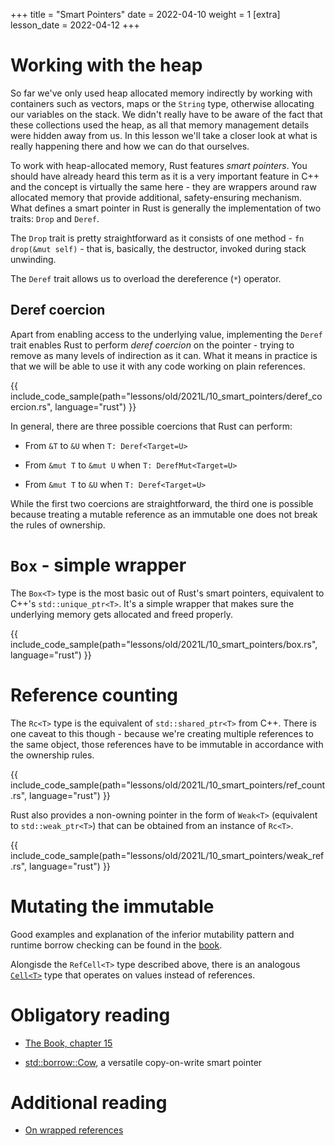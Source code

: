 +++
title = "Smart Pointers"
date = 2022-04-10
weight = 1
[extra]
lesson_date = 2022-04-12
+++

# Working with the heap

So far we've only used heap allocated memory indirectly by working with containers such as vectors, maps or the `String` type, otherwise allocating our variables on the stack. We didn't really have to be aware of the fact that these collections used the heap, as all that memory management details were hidden away from us. In this lesson we'll take a closer look at what is really happening there and how we can do that ourselves.

To work with heap-allocated memory, Rust features _smart pointers_. You should have already heard this term as it is a very important feature in C++ and the concept is virtually the same here - they are wrappers around raw allocated memory that provide additional, safety-ensuring mechanism. What defines a smart pointer in Rust is generally the implementation of two traits: `Drop` and `Deref`.

The `Drop` trait is pretty straightforward as it consists of one method - `fn drop(&mut self)` - that is, basically, the destructor, invoked during stack unwinding.

The `Deref` trait allows us to overload the dereference (`*`) operator.

## Deref coercion

Apart from enabling access to the underlying value, implementing the `Deref` trait enables Rust to perform _deref coercion_ on the pointer - trying to remove as many levels of indirection as it can. What it means in practice is that we will be able to use it with any code working on plain references.

{{ include_code_sample(path="lessons/old/2021L/10_smart_pointers/deref_coercion.rs", language="rust") }}

In general, there are three possible coercions that Rust can perform:

- From `&T` to `&U` when `T: Deref<Target=U>`

- From `&mut T` to `&mut U` when `T: DerefMut<Target=U>`

- From `&mut T` to `&U` when `T: Deref<Target=U>`

While the first two coercions are straightforward, the third one is possible because treating a mutable reference as an immutable one does not break the rules of ownership.

# `Box` - simple wrapper

The `Box<T>` type is the most basic out of Rust's smart pointers, equivalent to C++'s `std::unique_ptr<T>`. It's a simple wrapper that makes sure the underlying memory gets allocated and freed properly.

{{ include_code_sample(path="lessons/old/2021L/10_smart_pointers/box.rs", language="rust") }}

# Reference counting

The `Rc<T>` type is the equivalent of `std::shared_ptr<T>` from C++. There is one caveat to this though - because we're creating multiple references to the same object, those references have to be immutable in accordance with the ownership rules.

{{ include_code_sample(path="lessons/old/2021L/10_smart_pointers/ref_count.rs", language="rust") }}

Rust also provides a non-owning pointer in the form of `Weak<T>` (equivalent to `std::weak_ptr<T>`) that can be obtained from an instance of `Rc<T>`.

{{ include_code_sample(path="lessons/old/2021L/10_smart_pointers/weak_ref.rs", language="rust") }}

# Mutating the immutable

Good examples and explanation of the inferior mutability pattern and runtime borrow checking can be found in the [book](https://doc.rust-lang.org/book/ch15-05-interior-mutability.html).

Alongisde the `RefCell<T>` type described above, there is an analogous [`Cell<T>`](https://doc.rust-lang.org/std/cell/struct.Cell.html) type that operates on values instead of references.

# Obligatory reading

- [The Book, chapter 15](https://doc.rust-lang.org/book/ch15-00-smart-pointers.html)

- [std::borrow::Cow](https://doc.rust-lang.org/std/borrow/enum.Cow.html), a versatile copy-on-write smart pointer

# Additional reading

- [On wrapped references](https://www.fpcomplete.com/blog/rust-asref-asderef/)
